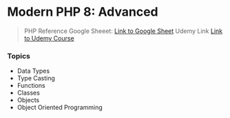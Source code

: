 # Modern PHP 8: Advanced
> PHP Reference Google Sheeet: [Link to Google Sheet](https://docs.google.com/spreadsheets/d/1iCB2p6g8qqYY1xOdLagyr5OH50dONl_4Qk1BS-fiMxs/edit?gid=889423261#gid=889423261)
> Udemy Link [Link to Udemy Course](https://www.udemy.com/course/master-php-for-absolute-beginners/learn/lecture/46434807#content)
### Topics
- Data Types
- Type Casting
- Functions
- Classes
- Objects
- Object Oriented Programming